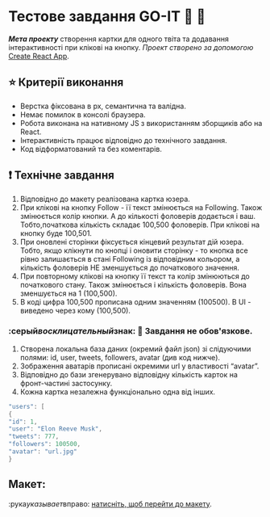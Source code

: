# Тестове завдання GO-IT :muscle: :wave:

**_Мета проекту_** створення картки для одного твіта та додавання
інтерактивності при клікові на кнопку. _Проект створено за допомогою_
[Create React App](https://github.com/facebook/create-react-app).

## :star: Критерії виконання

- Верстка фіксована в рх, семантична та валідна.
- Немає помилок в консолі браузера.
- Робота виконана на нативному JS з використанням зборщиків або на React.
- Інтерактивність працює відповідно до технічного завдання.
- Код відформатований та без коментарів.

## :exclamation: Технічне завдання

1. Відповідно до макету реалізована картка юзера.
2. При клікові на кнопку Follow - її текст змінюється на Following. Також
   змінюється колір кнопки. А до кількості фоловерів додається і ваш.
   Тобто,початкова кількість складає 100,500 фоловерів. При клікові на кнопку
   буде 100,501.
3. При оновлені сторінки фіксується кінцевий результат дій юзера. Тобто, якщо
   клікнути по кнопці і оновити сторінку - то кнопка все рівно залишається в
   стані Following із відповідним кольором, а кількість фоловерів НЕ зменшується
   до початкового значення.
4. При повторному клікові на кнопку її текст та колір змінюються до початкового
   стану. Також змінюється і кількість фоловерів. Вона зменшується на 1
   (100,500).
5. В коді цифра 100,500 прописана одним значенням (100500). В UI - виведено
   через кому (100,500).

### :серый*восклицательный*знак: :see_no_evil: Завдання не обов'язкове.

1. Створена локальна база даних (окремий файл json) зі слідуючими полями: id,
   user, tweets, followers, avatar (див код нижче).
1. Зображення аватарів прописані окремими url у властивості “avatar”.
1. Відповідно до бази згенерувано відповідну кількість карток на фронт-частині
   застосунку.
1. Кожна картка незалежна функціонально одна від інших.

```java script
"users": [
{
"id": 1,
"user": "Elon Reeve Musk",
"tweets": 777,
"followers": 100500,
"avatar": "url.jpg"
}
```

## Макет:

:рука*указывает*вправо:
[натисніть, щоб перейти до макету](https://www.figma.com/file/zun1oP6NmS2Lmgbcj6e1IG/Test?node-id=0%3A1&t=VoiYTfiXggVItgVd-1).
